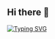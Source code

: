 ## Hi there 👋

[![Typing SVG](https://readme-typing-svg.demolab.com?font=Fira+Code&pause=1000&color=496EB1&width=435&lines=%E2%9C%B8+Hello+World!++Eu+sou+Helo%C3%ADsa%2C+bem-vindo(a)+ao+meu+perfil!+%E2%9C%B8)](https://git.io/typing-svg)

<!--
**HeloisaGP/HeloisaGP** is a ✨ _special_ ✨ repository because its `README.md` (this file) appears on your GitHub profile.

Here are some ideas to get you started:

- 🔭 I’m currently working on ...
- 🌱 I’m currently learning ...
- 👯 I’m looking to collaborate on ...
- 🤔 I’m looking for help with ...
- 💬 Ask me about ...
- 📫 How to reach me: ...
- 😄 Pronouns: ...
- ⚡ Fun fact: ...
-->
